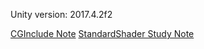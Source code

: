 Unity version: 2017.4.2f2

[CGInclude Note](CGIncludeNote.md)
[StandardShader Study Note](StandardShaderStudyNote.md)